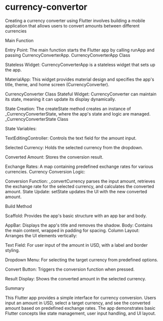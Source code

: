 # currency-convertor
Creating a currency converter using Flutter involves building a mobile application that allows users to convert amounts between different currencies

Main Function

Entry Point: 
The main function starts the Flutter app by calling runApp and passing CurrencyConverterApp.
CurrencyConverterApp Class

Stateless Widget:
CurrencyConverterApp is a stateless widget that sets up the app.

MaterialApp: 
This widget provides material design and specifies the app's title, theme, and home screen (CurrencyConverter).

CurrencyConverter Class
Stateful Widget:
CurrencyConverter can maintain its state, meaning it can update its display dynamically.

State Creation:
The createState method creates an instance of _CurrencyConverterState, where the app's state and logic are managed.
_CurrencyConverterState Class

State Variables:

TextEditingController:
Controls the text field for the amount input.

Selected Currency:
Holds the selected currency from the dropdown.

Converted Amount: 
Stores the conversion result.

Exchange Rates: A map containing predefined exchange rates for various currencies.
Currency Conversion Logic:

Conversion Function: _convertCurrency parses the input amount, retrieves the exchange rate for the selected currency, and calculates the converted amount.
State Update: setState updates the UI with the new converted amount.

Build Method

Scaffold: Provides the app's basic structure with an app bar and body.

AppBar: Displays the app's title and removes the shadow.
Body: Contains the main content, wrapped in padding for spacing.
Column Layout: Arranges the UI elements vertically:

Text Field: For user input of the amount in USD, with a label and border styling.

Dropdown Menu: For selecting the target currency from predefined options.

Convert Button: Triggers the conversion function when pressed.

Result Display: Shows the converted amount in the selected currency.

Summary


This Flutter app provides a simple interface for currency conversion. Users input an amount in USD, select a target currency, and see the converted amount based on predefined exchange rates. The app demonstrates basic Flutter concepts like state management, user input handling, and UI layout.






